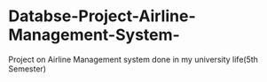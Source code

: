 # Databse-Project-Airline-Management-System-
Project on Airline Management system done in my university life(5th Semester)
